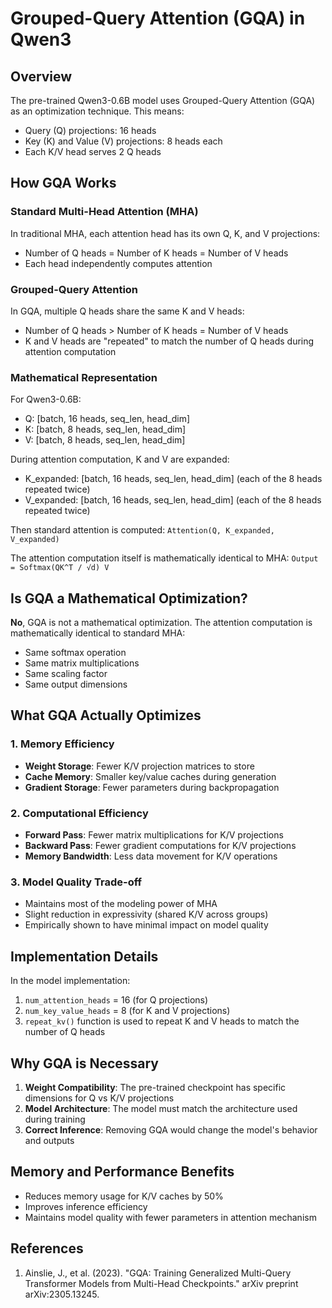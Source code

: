 # Grouped-Query Attention (GQA) in Qwen3

## Overview

The pre-trained Qwen3-0.6B model uses Grouped-Query Attention (GQA) as an optimization technique. This means:

- Query (Q) projections: 16 heads
- Key (K) and Value (V) projections: 8 heads each
- Each K/V head serves 2 Q heads

## How GQA Works

### Standard Multi-Head Attention (MHA)

In traditional MHA, each attention head has its own Q, K, and V projections:

- Number of Q heads = Number of K heads = Number of V heads
- Each head independently computes attention

### Grouped-Query Attention

In GQA, multiple Q heads share the same K and V heads:

- Number of Q heads > Number of K heads = Number of V heads
- K and V heads are "repeated" to match the number of Q heads during attention computation

### Mathematical Representation

For Qwen3-0.6B:

- Q: [batch, 16 heads, seq_len, head_dim]
- K: [batch, 8 heads, seq_len, head_dim]
- V: [batch, 8 heads, seq_len, head_dim]

During attention computation, K and V are expanded:

- K_expanded: [batch, 16 heads, seq_len, head_dim] (each of the 8 heads repeated twice)
- V_expanded: [batch, 16 heads, seq_len, head_dim] (each of the 8 heads repeated twice)

Then standard attention is computed:
`Attention(Q, K_expanded, V_expanded)`

The attention computation itself is mathematically identical to MHA:
`Output = Softmax(QK^T / √d) V`

## Is GQA a Mathematical Optimization?

**No**, GQA is not a mathematical optimization. The attention computation is mathematically identical to standard MHA:

- Same softmax operation
- Same matrix multiplications
- Same scaling factor
- Same output dimensions

## What GQA Actually Optimizes

### 1. **Memory Efficiency**

- **Weight Storage**: Fewer K/V projection matrices to store
- **Cache Memory**: Smaller key/value caches during generation
- **Gradient Storage**: Fewer parameters during backpropagation

### 2. **Computational Efficiency**

- **Forward Pass**: Fewer matrix multiplications for K/V projections
- **Backward Pass**: Fewer gradient computations for K/V projections
- **Memory Bandwidth**: Less data movement for K/V operations

### 3. **Model Quality Trade-off**

- Maintains most of the modeling power of MHA
- Slight reduction in expressivity (shared K/V across groups)
- Empirically shown to have minimal impact on model quality

## Implementation Details

In the model implementation:

1. `num_attention_heads` = 16 (for Q projections)
2. `num_key_value_heads` = 8 (for K and V projections)
3. `repeat_kv()` function is used to repeat K and V heads to match the number of Q heads

## Why GQA is Necessary

1. **Weight Compatibility**: The pre-trained checkpoint has specific dimensions for Q vs K/V projections
2. **Model Architecture**: The model must match the architecture used during training
3. **Correct Inference**: Removing GQA would change the model's behavior and outputs

## Memory and Performance Benefits

- Reduces memory usage for K/V caches by 50%
- Improves inference efficiency
- Maintains model quality with fewer parameters in attention mechanism

## References

1. Ainslie, J., et al. (2023). "GQA: Training Generalized Multi-Query Transformer Models from Multi-Head Checkpoints." arXiv preprint arXiv:2305.13245.
